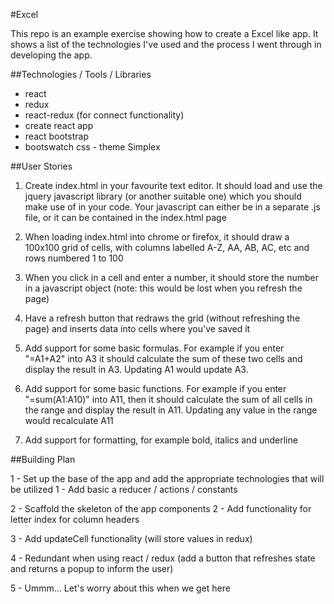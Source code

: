 #Excel

This repo is an example exercise showing how to create a Excel like app. It shows a list of the technologies I've used and the process I went through in developing the app.

##Technologies / Tools / Libraries

- react
- redux
- react-redux (for connect functionality)
- create react app
- react bootstrap
- bootswatch css - theme Simplex

##User Stories

1. Create index.html in your favourite text editor.  It should load and use the jquery javascript library (or another suitable one) which you should make use of in your code.  Your javascript can either be in a separate .js file, or it can be contained in the index.html page

2. When loading index.html into chrome or firefox, it should draw a 100x100 grid of cells, with columns labelled A-Z, AA, AB, AC, etc and rows numbered 1 to 100

3. When you click in a cell and enter a number, it should store the number in a javascript object (note: this would be lost when you refresh the page)

4. Have a refresh button that redraws the grid (without refreshing the page) and inserts data into cells where you've saved it

5. Add support for some basic formulas.  For example if you enter "=A1+A2" into A3 it should calculate the sum of these two cells and display the result in A3.  Updating A1 would update A3.

6. Add support for some basic functions.  For example if you enter "=sum(A1:A10)" into A11, then it should calculate the sum of all cells in the range and display the result in A11.  Updating any value in the range would recalculate A11

7. Add support for formatting, for example bold, italics and underline

##Building Plan

1 - Set up the base of the app and add the appropriate technologies that will be utilized
1 - Add basic a reducer / actions / constants

2 - Scaffold the skeleton of the app components
2 - Add functionality for letter index for column headers

3 - Add updateCell functionality (will store values in redux)

4 - Redundant when using react / redux (add a button that refreshes state and returns a popup to inform the user)

5 - Ummm... Let's worry about this when we get here
